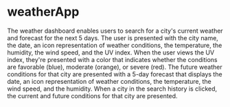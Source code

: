 # weatherApp

The weather dashboard enables users to search for a city's current weather and forecast for the next 5 days.
The user is presented with the city name, the date, an icon representation of weather conditions, the temperature, the humidity, the wind speed, and the UV index.
When the user views the UV index, they're presented with a color that indicates whether the conditions are favorable (blue), moderate (orange), or severe (red).
The future weather conditions for that city are presented with a 5-day forecast that displays the date, an icon representation of weather conditions, the temperature, the wind speed, and the humidity.
When a city in the search history is clicked, the current and future conditions for that city are presented.
